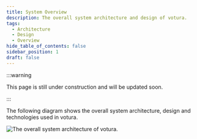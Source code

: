 ```yaml
---
title: System Overview
description: The overall system architecture and design of votura.
tags:
  - Architecture
  - Design
  - Overview
hide_table_of_contents: false
sidebar_position: 1
draft: false
---
```


:::warning

This page is still under construction and will be updated soon.

:::

The following diagram shows the overall system architecture, design and technologies used in votura.

![The overall system architecture of votura.](../../../static/drawio/overview.svg)
